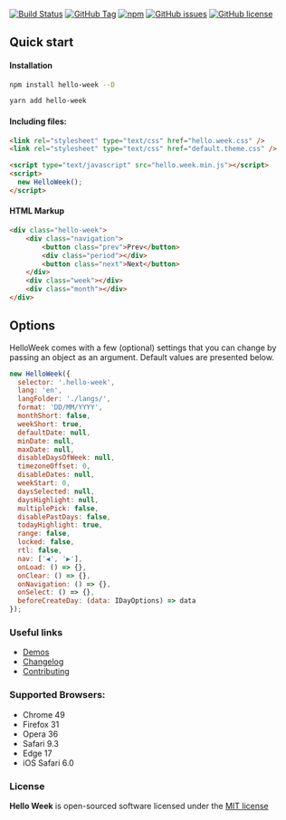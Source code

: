 [![Build Status](https://travis-ci.org/mauroreisvieira/hello-week.svg?branch=master&style=for-the-badge)](https://travis-ci.org/mauroreisvieira/hello-week)
[![GitHub Tag](https://img.shields.io/github/release/mauroreisvieira/hello-week.svg?style=for-the-badge)](https://github.com/mauroreisvieira/hello-week/releases)
[![npm](https://img.shields.io/npm/dt/hello-week.svg?style=for-the-badge)](https://www.npmjs.com/package/hello-week)
[![GitHub issues](https://img.shields.io/github/issues/mauroreisvieira/hello-week.svg?style=for-the-badge)](https://github.com/mauroreisvieira/hello-week/issues)
[![GitHub license](https://img.shields.io/badge/license-MIT-blue.svg?style=for-the-badge)](https://github.com/mauroreisvieira/hello-week/blob/master/LICENSE)

## Quick start

#### Installation

```bash
npm install hello-week --D
```

```bash
yarn add hello-week
```

#### Including files:

```html
<link rel="stylesheet" type="text/css" href="hello.week.css" />
<link rel="stylesheet" type="text/css" href="default.theme.css" />

<script type="text/javascript" src="hello.week.min.js"></script>
<script>
  new HelloWeek();
</script>
```

#### HTML Markup

```html
<div class="hello-week">
    <div class="navigation">
        <button class="prev">Prev</button>
        <div class="period"></div>
        <button class="next">Next</button>
    </div>
    <div class="week"></div>
    <div class="month"></div>
</div>
```

## Options

HelloWeek comes with a few (optional) settings that you can change by passing an object as an argument.
Default values are presented below.

```js
new HelloWeek({
  selector: '.hello-week',
  lang: 'en',
  langFolder: './langs/',
  format: 'DD/MM/YYYY',
  monthShort: false,
  weekShort: true,
  defaultDate: null,
  minDate: null,
  maxDate: null,
  disableDaysOfWeek: null,
  timezoneOffset: 0,
  disableDates: null,
  weekStart: 0,
  daysSelected: null,
  daysHighlight: null,
  multiplePick: false,
  disablePastDays: false,
  todayHighlight: true,
  range: false,
  locked: false,
  rtl: false,
  nav: ['◀', '▶'],
  onLoad: () => {},
  onClear: () => {},
  onNavigation: () => {},
  onSelect: () => {},
  beforeCreateDay: (data: IDayOptions) => data
});
```

### Useful links

- [Demos](https://mauroreisvieira.github.io/hello-week/)
- [Changelog](CHANGELOG.md)
- [Contributing](CONTRIBUTING.md)

### Supported Browsers:

- Chrome 49
- Firefox 31
- Opera 36
- Safari 9.3
- Edge 17
- iOS Safari 6.0

### License

**Hello Week** is open-sourced software licensed under the [MIT license](http://opensource.org/licenses/MIT)
